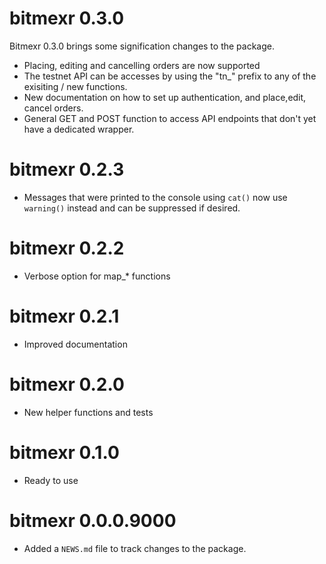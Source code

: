 # bitmexr 0.3.0

Bitmexr 0.3.0 brings some signification changes to the package.

* Placing, editing and cancelling orders are now supported
* The testnet API can be accesses by using the "tn_" prefix to any of the exisiting / new functions.
* New documentation on how to set up authentication, and place,edit, cancel orders.
* General GET and POST function to access API endpoints that don't yet have a dedicated wrapper.

# bitmexr 0.2.3

* Messages that were printed to the console using `cat()` now use `warning()` instead and can be suppressed if desired.

# bitmexr 0.2.2

* Verbose option for map_* functions

# bitmexr 0.2.1

* Improved documentation

# bitmexr 0.2.0

* New helper functions and tests

# bitmexr 0.1.0 

* Ready to use

# bitmexr 0.0.0.9000

* Added a `NEWS.md` file to track changes to the package.
